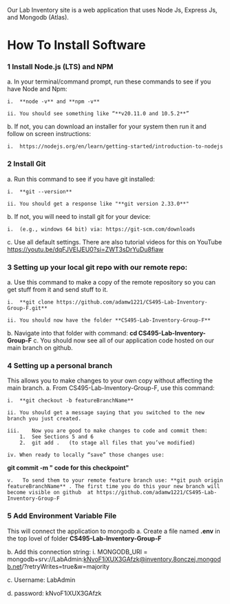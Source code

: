 Our Lab Inventory site is a web application that uses Node Js, Express Js, and Mongodb (Atlas). 
# How To Install Software

### 1 Install Node.js (LTS) and NPM 
a.	In your terminal/command prompt, run these commands to see if you have Node and Npm: 
    
    i.	**node -v** and **npm -v**
    
    ii.	You should see something like “**v20.11.0 and 10.5.2**” 

b.	If not, you can download an installer for your system then run it and follow on screen instructions:
    
    i.	https://nodejs.org/en/learn/getting-started/introduction-to-nodejs

### 2	Install Git
a.	Run this command to see if you have git installed: 
    
    i.	**git --version** 
    
    ii.	You should get a response like "**git version 2.33.0**" 

b.	If not, you will need to install git for your device:
    
    i.	(e.g., windows 64 bit) via: https://git-scm.com/downloads

c.	 Use all default settings. There are also tutorial videos for this on YouTube https://youtu.be/dqFJVEIJEU0?si=ZWT3sDrYuDu8fiaw

### 3	Setting up your local git repo with our remote repo:
a.	Use this command to make a copy of the remote repository so you can get stuff from it and send stuff to it. 
    
    i.	**git clone https://github.com/adamw1221/CS495-Lab-Inventory-Group-F.git**
    
    ii.	You should now have the folder **CS495-Lab-Inventory-Group-F**

b.	Navigate into that folder with command: **cd CS495-Lab-Inventory-Group-F**
c.	You should now see all of our application code hosted on our main branch on github.

### 4	Setting up a personal branch
This allows you to make changes to your own copy without affecting the main branch.
a.	From CS495-Lab-Inventory-Group-F, use this command: 
    
    i.	**git checkout -b featureBranchName**
    
    ii.	You should get a message saying that you switched to the new branch you just created. 
    
    iii.	Now you are good to make changes to code and commit them: 
        1.	See Sections 5 and 6
        2.	git add .   (to stage all files that you’ve modified) 
    
    iv.	When ready to locally “save” those changes use:
**git commit -m " code for this checkpoint"**
    
    v.	 To send them to your remote feature branch use: **git push origin featureBranchName** . The first time you do this your new branch will become visible on github  at https://github.com/adamw1221/CS495-Lab-Inventory-Group-F

### 5	Add Environment Variable File
This will connect the application to mongodb
a.	Create a file named **.env** in the top lovel of folder **CS495-Lab-Inventory-Group-F**

b.	Add this connection string:
    i.	MONGODB_URI = mongodb+srv://LabAdmin:kNvoF1iXUX3GAfzk@inventory.8onczej.mongodb.net/?retryWrites=true&w=majority

c.	Username: LabAdmin

d.	password: kNvoF1iXUX3GAfzk